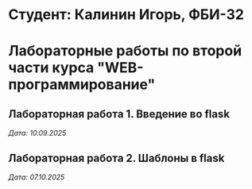 # Студент: Калинин Игорь, ФБИ-32

# Лабораторные работы по второй части курса "WEB-программирование"

## Лабораторная работа 1. Введение во flask

*Дата: 10.09.2025*

## Лабораторная работа 2. Шаблоны в flask

*Дата: 07.10.2025*
